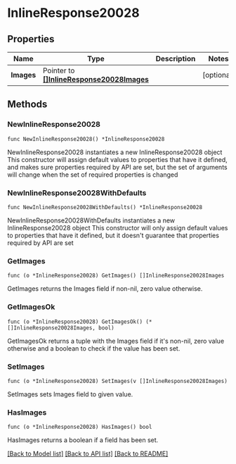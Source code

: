 # InlineResponse20028

## Properties

Name | Type | Description | Notes
------------ | ------------- | ------------- | -------------
**Images** | Pointer to [**[]InlineResponse20028Images**](InlineResponse20028Images.md) |  | [optional] 

## Methods

### NewInlineResponse20028

`func NewInlineResponse20028() *InlineResponse20028`

NewInlineResponse20028 instantiates a new InlineResponse20028 object
This constructor will assign default values to properties that have it defined,
and makes sure properties required by API are set, but the set of arguments
will change when the set of required properties is changed

### NewInlineResponse20028WithDefaults

`func NewInlineResponse20028WithDefaults() *InlineResponse20028`

NewInlineResponse20028WithDefaults instantiates a new InlineResponse20028 object
This constructor will only assign default values to properties that have it defined,
but it doesn't guarantee that properties required by API are set

### GetImages

`func (o *InlineResponse20028) GetImages() []InlineResponse20028Images`

GetImages returns the Images field if non-nil, zero value otherwise.

### GetImagesOk

`func (o *InlineResponse20028) GetImagesOk() (*[]InlineResponse20028Images, bool)`

GetImagesOk returns a tuple with the Images field if it's non-nil, zero value otherwise
and a boolean to check if the value has been set.

### SetImages

`func (o *InlineResponse20028) SetImages(v []InlineResponse20028Images)`

SetImages sets Images field to given value.

### HasImages

`func (o *InlineResponse20028) HasImages() bool`

HasImages returns a boolean if a field has been set.


[[Back to Model list]](../README.md#documentation-for-models) [[Back to API list]](../README.md#documentation-for-api-endpoints) [[Back to README]](../README.md)



